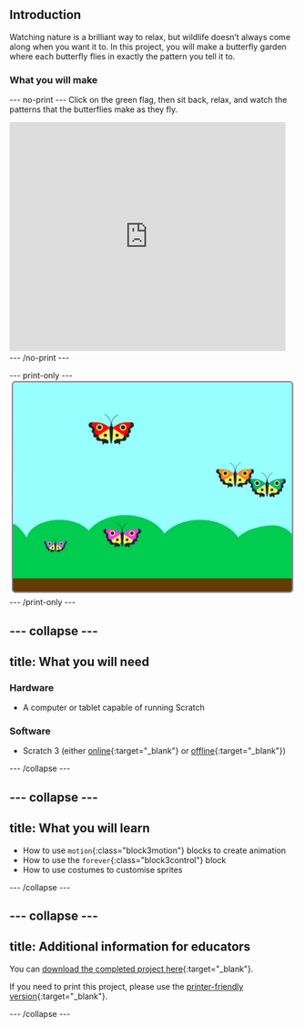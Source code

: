 ## Introduction

Watching nature is a brilliant way to relax, but wildlife doesn’t always come along when you want it to. In this project, you will make a butterfly garden where each butterfly flies in exactly the pattern you tell it to.

### What you will make

--- no-print ---
Click on the green flag, then sit back, relax, and watch the patterns that the butterflies make as they fly.

<div class="scratch-preview">
<iframe src="https://scratch.mit.edu/projects/403091557/embed" allowtransparency="true" width="485" height="402" frameborder="0" scrolling="no" allowfullscreen></iframe>
</div>
--- /no-print ---

--- print-only ---
![Complete project](images/showcase_static.png)
--- /print-only ---

--- collapse ---
---
title: What you will need
---
### Hardware

+ A computer or tablet capable of running Scratch

### Software

+ Scratch 3 (either [online](https://scratch.mit.edu/){:target="_blank"} or [offline](https://scratch.mit.edu/download){:target="_blank"})

--- /collapse ---

--- collapse ---
---
title: What you will learn
---

+ How to use `motion`{:class="block3motion"} blocks to create animation
+ How to use the `forever`{:class="block3control"} block
+ How to use costumes to customise sprites

--- /collapse ---

--- collapse ---
---
title: Additional information for educators
---

You can [download the completed project here](http://rpf.io/p/en/butterfly-garden-get){:target="_blank"}.

If you need to print this project, please use the [printer-friendly version](https://projects.raspberrypi.org/en/projects/butterfly-garden/print){:target="_blank"}.

--- /collapse ---
